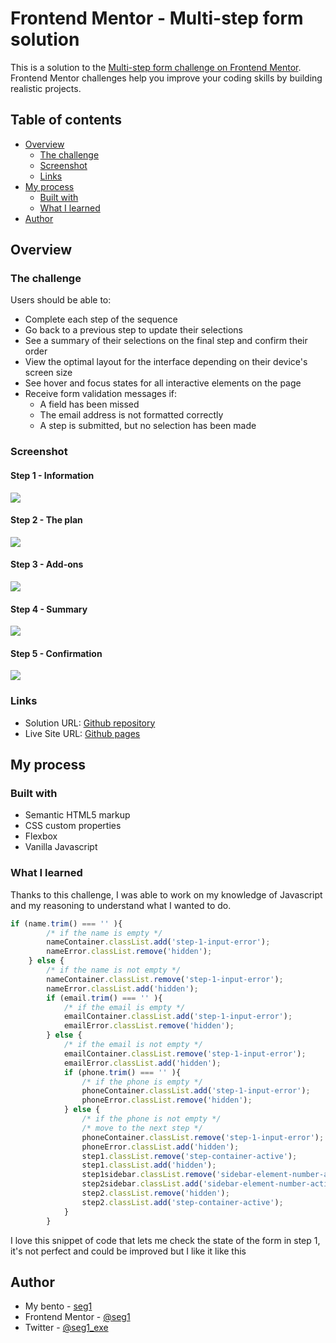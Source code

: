 # Frontend Mentor - Multi-step form solution

This is a solution to the [Multi-step form challenge on Frontend Mentor](https://www.frontendmentor.io/challenges/multistep-form-YVAnSdqQBJ). Frontend Mentor challenges help you improve your coding skills by building realistic projects. 

## Table of contents

- [Overview](#overview)
  - [The challenge](#the-challenge)
  - [Screenshot](#screenshot)
  - [Links](#links)
- [My process](#my-process)
  - [Built with](#built-with)
  - [What I learned](#what-i-learned)
- [Author](#author)


## Overview

### The challenge

Users should be able to:

- Complete each step of the sequence
- Go back to a previous step to update their selections
- See a summary of their selections on the final step and confirm their order
- View the optimal layout for the interface depending on their device's screen size
- See hover and focus states for all interactive elements on the page
- Receive form validation messages if:
  - A field has been missed
  - The email address is not formatted correctly
  - A step is submitted, but no selection has been made

### Screenshot

#### Step 1 - Information
![](./screenshots/step1.png)

#### Step 2 - The plan
![](./screenshots/step2.png)

#### Step 3 - Add-ons
![](./screenshots/step3.png)

#### Step 4 - Summary
![](./screenshots/step4.png)

#### Step 5 - Confirmation
![](./screenshots/step5.png)


### Links

- Solution URL: [Github repository](https://github.com/seg1-exe/multi-step-form)
- Live Site URL: [Github pages](https://seg1-exe.github.io/multi-step-form/)

## My process

### Built with

- Semantic HTML5 markup
- CSS custom properties
- Flexbox
- Vanilla Javascript

### What I learned

Thanks to this challenge, I was able to work on my knowledge of Javascript and my reasoning to understand what I wanted to do.

```js
if (name.trim() === '' ){
        /* if the name is empty */
        nameContainer.classList.add('step-1-input-error');
        nameError.classList.remove('hidden');
    } else {
        /* if the name is not empty */
        nameContainer.classList.remove('step-1-input-error');
        nameError.classList.add('hidden');
        if (email.trim() === '' ){
            /* if the email is empty */
            emailContainer.classList.add('step-1-input-error');
            emailError.classList.remove('hidden');
        } else {
            /* if the email is not empty */
            emailContainer.classList.remove('step-1-input-error');
            emailError.classList.add('hidden');
            if (phone.trim() === '' ){
                /* if the phone is empty */
                phoneContainer.classList.add('step-1-input-error');
                phoneError.classList.remove('hidden');
            } else {
                /* if the phone is not empty */
                /* move to the next step */
                phoneContainer.classList.remove('step-1-input-error');
                phoneError.classList.add('hidden');
                step1.classList.remove('step-container-active');
                step1.classList.add('hidden');
                step1sidebar.classList.remove('sidebar-element-number-active');
                step2sidebar.classList.add('sidebar-element-number-active');
                step2.classList.remove('hidden');
                step2.classList.add('step-container-active');
            }
        }
```
I love this snippet of code that lets me check the state of the form in step 1, it's not perfect and could be improved but I like it like this

## Author

- My bento - [seg1](https://bento.me/seg1)
- Frontend Mentor - [@seg1](https://www.frontendmentor.io/profile/Rutabagarre)
- Twitter - [@seg1_exe](https://twitter.com/seg1_exe)


